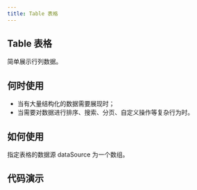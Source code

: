 ```yaml
---
title: Table 表格
---
```


## Table 表格

简单展示行列数据。

## 何时使用

- 当有大量结构化的数据需要展现时；
- 当需要对数据进行排序、搜索、分页、自定义操作等复杂行为时。

## 如何使用

指定表格的数据源 dataSource 为一个数组。

## 代码演示

<div class="w-container">
    <w-table
        row-key="id"
        :columns="state.columns"
        :rows="state.dataSource"
        :pagination="state.pagination"
        :row-selection="state.rowSelection"
        @change="onTableChange">
        <template v-slot:action="{ row }">
            <a @click="toView(row)" href="javascript:;" class="w-btn btn-link">查看</a>
        </template>
    </w-table>
</div>

<script setup>
import WTable from '../../packages/table'
import { reactive, ref, toRefs } from 'vue';

// 测试数据
const Storage = {
  getColumns() {
    return [
      {
        title: '序号',
        name: 'index',
      },
      {
        title: '姓名',
        name: 'name'
      },
      {
        title: '生日',
        name: 'birthday',
        scopedSlot: 'birthday'
      },
      {
        title: '年龄',
        name: 'age'
      },
      {
        title: '性别',
        name: 'sex'
      },
      {
        title: '操作',
        name: 'action',
        scopedSlot: 'action'
      }
    ];
  },
  getDataSource(number) {
      return Array(number).fill(1).map((item,index) => ({
          id: index,
          name: `test-${index}`,
          age: index + 1,
          birthday: (new Date().toLocaleString()),
          sex: '男'
      }))
  }
};

const state = reactive({
  dataSource: Storage.getDataSource(10),
  columns: Storage.getColumns(),
  pagination: {
    total: 101,
    current: 1,
    pageSize: 20,
    pageSizes: [10, 20, 30]
  },
  rowSelection: {
    type: 'checkbox',
    selectedRowKeys: [],
    onChange: function (selectedRowKeys, selectedRows) {
      console.log('selectedRowKeys:', selectedRowKeys);
      console.log('selectedRows:', selectedRows);
    },
    onSelect: function (record, selected, selectedRows) {
      console.log('record:', record, 'selected:', selected, 'selectedRows:', selectedRows);
    },
    onSelectAll: function (selected, selectedRows, changeRows) {
      console.log('selected:', selected, 'selectedRows:', selectedRows, 'changeRows:', changeRows);
    },
    onSelectInvert: function (selectedRows) {
      console.log('selectedRows:', selectedRows);
    }
  }
});

const onTableChange = () => {}

const toView = (row) => {
  console.log(row);
}

</script>
